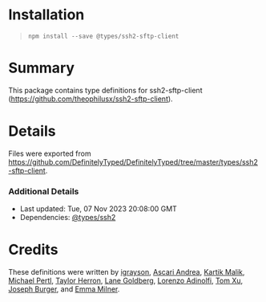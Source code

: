 # Installation
> `npm install --save @types/ssh2-sftp-client`

# Summary
This package contains type definitions for ssh2-sftp-client (https://github.com/theophilusx/ssh2-sftp-client).

# Details
Files were exported from https://github.com/DefinitelyTyped/DefinitelyTyped/tree/master/types/ssh2-sftp-client.

### Additional Details
 * Last updated: Tue, 07 Nov 2023 20:08:00 GMT
 * Dependencies: [@types/ssh2](https://npmjs.com/package/@types/ssh2)

# Credits
These definitions were written by [igrayson](https://github.com/igrayson), [Ascari Andrea](https://github.com/ascariandrea), [Kartik Malik](https://github.com/kartik2406), [Michael Pertl](https://github.com/viamuli), [Taylor Herron](https://github.com/gbhmt), [Lane Goldberg](https://github.com/builtbylane), [Lorenzo Adinolfi](https://github.com/loru88), [Tom Xu](https://github.com/hengkx), [Joseph Burger](https://github.com/candyapplecorn), and [Emma Milner](https://github.com/tsop14).
